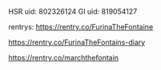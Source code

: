 HSR uid: 802326124 GI uid: 819054127

rentrys:
https://rentry.co/FurinaTheFontaine

https://rentry.co/FurinaTheFontains-diary

https://rentry.co/marchthefontain
